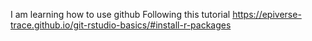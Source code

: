 I am learning how to use github
Following this tutorial
https://epiverse-trace.github.io/git-rstudio-basics/#install-r-packages
